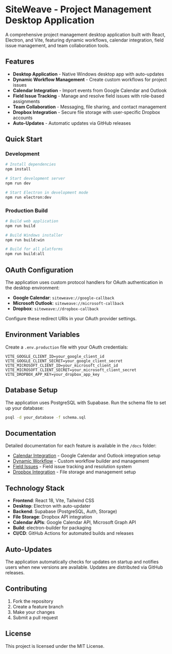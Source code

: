 # SiteWeave - Project Management Desktop Application

A comprehensive project management desktop application built with React, Electron, and Vite, featuring dynamic workflows, calendar integration, field issue management, and team collaboration tools.

## Features

- **Desktop Application** - Native Windows desktop app with auto-updates
- **Dynamic Workflow Management** - Create custom workflows for project issues
- **Calendar Integration** - Import events from Google Calendar and Outlook
- **Field Issue Tracking** - Manage and resolve field issues with role-based assignments
- **Team Collaboration** - Messaging, file sharing, and contact management
- **Dropbox Integration** - Secure file storage with user-specific Dropbox accounts
- **Auto-Updates** - Automatic updates via GitHub releases

## Quick Start

### Development
```bash
# Install dependencies
npm install

# Start development server
npm run dev

# Start Electron in development mode
npm run electron:dev
```

### Production Build
```bash
# Build web application
npm run build

# Build Windows installer
npm run build:win

# Build for all platforms
npm run build:all
```

## OAuth Configuration

The application uses custom protocol handlers for OAuth authentication in the desktop environment:

- **Google Calendar**: `siteweave://google-callback`
- **Microsoft Outlook**: `siteweave://microsoft-callback`
- **Dropbox**: `siteweave://dropbox-callback`

Configure these redirect URIs in your OAuth provider settings.

## Environment Variables

Create a `.env.production` file with your OAuth credentials:

```env
VITE_GOOGLE_CLIENT_ID=your_google_client_id
VITE_GOOGLE_CLIENT_SECRET=your_google_client_secret
VITE_MICROSOFT_CLIENT_ID=your_microsoft_client_id
VITE_MICROSOFT_CLIENT_SECRET=your_microsoft_client_secret
VITE_DROPBOX_APP_KEY=your_dropbox_app_key
```

## Database Setup

The application uses PostgreSQL with Supabase. Run the schema file to set up your database:

```bash
psql -d your_database -f schema.sql
```

## Documentation

Detailed documentation for each feature is available in the `/docs` folder:

- [Calendar Integration](docs/calendar-integration.md) - Google Calendar and Outlook integration setup
- [Dynamic Workflow](docs/dynamic-workflow.md) - Custom workflow builder and management
- [Field Issues](docs/field-issues.md) - Field issue tracking and resolution system
- [Dropbox Integration](docs/dropbox-integration.md) - File storage and management setup

## Technology Stack

- **Frontend**: React 18, Vite, Tailwind CSS
- **Desktop**: Electron with auto-updater
- **Backend**: Supabase (PostgreSQL, Auth, Storage)
- **File Storage**: Dropbox API integration
- **Calendar APIs**: Google Calendar API, Microsoft Graph API
- **Build**: electron-builder for packaging
- **CI/CD**: GitHub Actions for automated builds and releases

## Auto-Updates

The application automatically checks for updates on startup and notifies users when new versions are available. Updates are distributed via GitHub releases.

## Contributing

1. Fork the repository
2. Create a feature branch
3. Make your changes
4. Submit a pull request

## License

This project is licensed under the MIT License.